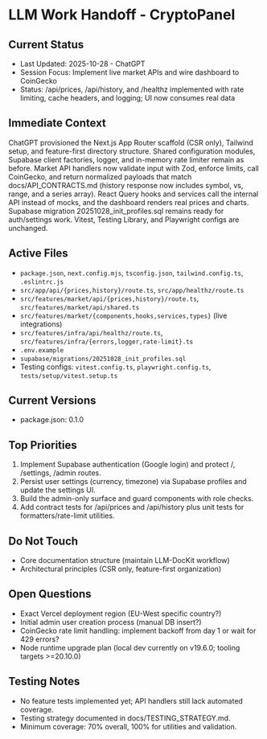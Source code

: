 # LLM Work Handoff - CryptoPanel

## Current Status
- Last Updated: 2025-10-28 - ChatGPT
- Session Focus: Implement live market APIs and wire dashboard to CoinGecko
- Status: /api/prices, /api/history, and /healthz implemented with rate limiting, cache headers, and logging; UI now consumes real data

## Immediate Context
ChatGPT provisioned the Next.js App Router scaffold (CSR only), Tailwind setup, and feature-first directory structure. Shared configuration modules, Supabase client factories, logger, and in-memory rate limiter remain as before. Market API handlers now validate input with Zod, enforce limits, call CoinGecko, and return normalized payloads that match docs/API_CONTRACTS.md (history response now includes symbol, vs, range, and a series array). React Query hooks and services call the internal API instead of mocks, and the dashboard renders real prices and charts. Supabase migration 20251028_init_profiles.sql remains ready for auth/settings work. Vitest, Testing Library, and Playwright configs are unchanged.

## Active Files
- `package.json`, `next.config.mjs`, `tsconfig.json`, `tailwind.config.ts`, `.eslintrc.js`
- `src/app/api/{prices,history}/route.ts`, `src/app/healthz/route.ts`
- `src/features/market/api/{prices,history}/route.ts`, `src/features/market/api/shared.ts`
- `src/features/market/{components,hooks,services,types}` (live integrations)
- `src/features/infra/api/healthz/route.ts`, `src/features/infra/{errors,logger,rate-limit}.ts`
- `.env.example`
- `supabase/migrations/20251028_init_profiles.sql`
- Testing configs: `vitest.config.ts`, `playwright.config.ts`, `tests/setup/vitest.setup.ts`
## Current Versions
- package.json: 0.1.0

## Top Priorities
1. Implement Supabase authentication (Google login) and protect /, /settings, /admin routes.
2. Persist user settings (currency, timezone) via Supabase profiles and update the settings UI.
3. Build the admin-only surface and guard components with role checks.
4. Add contract tests for /api/prices and /api/history plus unit tests for formatters/rate-limit utilities.

## Do Not Touch
- Core documentation structure (maintain LLM-DocKit workflow)
- Architectural principles (CSR only, feature-first organization)

## Open Questions
- Exact Vercel deployment region (EU-West specific country?)
- Initial admin user creation process (manual DB insert?)
- CoinGecko rate limit handling: implement backoff from day 1 or wait for 429 errors?
- Node runtime upgrade plan (local dev currently on v19.6.0; tooling targets >=20.10.0)

## Testing Notes
- No feature tests implemented yet; API handlers still lack automated coverage.
- Testing strategy documented in docs/TESTING_STRATEGY.md.
- Minimum coverage: 70% overall, 100% for utilities and validation.
